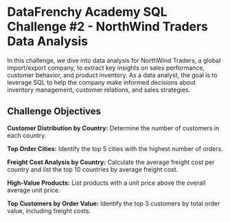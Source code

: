 # DataFrenchy Academy SQL Challenge #2 - NorthWind Traders Data Analysis
In this challenge, we dive into data analysis for NorthWind Traders, a global import/export company, to extract key insights on sales performance, customer behavior, and product inventory. As a data analyst, the goal is to leverage SQL to help the company make informed decisions about inventory management, customer relations, and sales strategies.  

## Challenge Objectives
**Customer Distribution by Country:** Determine the number of customers in each country.  

**Top Order Cities:** Identify the top 5 cities with the highest number of orders.  

**Freight Cost Analysis by Country:** Calculate the average freight cost per country and list the top 10 countries by average freight cost.  

**High-Value Products:** List products with a unit price above the overall average unit price.  

**Top Customers by Order Value:** Identify the top 3 customers by total order value, including freight costs.


